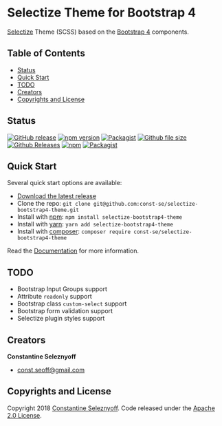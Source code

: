 # Selectize Theme for Bootstrap 4

[Selectize](https://selectize.github.io/selectize.js/) Theme (SCSS) based on the [Bootstrap 4](https://getbootstrap.com/) components.

## Table of Contents

- [Status](#status)
- [Quick Start](#quick-start)
- [TODO](#todo)
- [Creators](#creators)
- [Copyrights and License](#copyrights-and-license)

## Status

[![GitHub release](https://img.shields.io/github/release/const-se/selectize-bootstrap4-theme.svg)](https://github.com/const-se/selectize-bootstrap4-theme/releases)
[![npm version](https://img.shields.io/npm/v/selectize-bootstrap4-theme.svg)](https://www.npmjs.com/package/selectize-bootstrap4-theme)
[![Packagist](https://img.shields.io/packagist/v/const-se/selectize-bootstrap4-theme.svg)](https://packagist.org/packages/const-se/selectize-bootstrap4-theme)
[![Github file size](https://img.shields.io/github/size/const-se/selectize-bootstrap4-theme/dist/css/selectize.bootstrap4.css.svg)](https://github.com/const-se/selectize-bootstrap4-theme/blob/master/dist/css/selectize.bootstrap4.css)
[![Github Releases](https://img.shields.io/github/downloads/const-se/selectize-bootstrap4-theme/latest/total.svg)](https://github.com/const-se/selectize-bootstrap4-theme)
[![npm](https://img.shields.io/npm/dt/selectize-bootstrap4-theme.svg)](https://www.npmjs.com/package/selectize-bootstrap4-theme)
[![Packagist](https://img.shields.io/packagist/dt/const-se/selectize-bootstrap4-theme.svg)](https://packagist.org/packages/const-se/selectize-bootstrap4-theme)

## Quick Start

Several quick start options are available:

- [Download the latest release](https://github.com/const-se/selectize-bootstrap4-theme/archive/v2.0.0.zip)
- Clone the repo: `git clone git@github.com:const-se/selectize-bootstrap4-theme.git`
- Install with [npm](https://www.npmjs.com/): `npm install selectize-bootstrap4-theme`
- Install with [yarn](https://yarnpkg.com/): `yarn add selectize-bootstrap4-theme`
- Install with [composer](https://getcomposer.org/): `composer require const-se/selectize-bootstrap4-theme`

Read the [Documentation](docs/en/index.md) for more information.

## TODO

- Bootstrap Input Groups support
- Attribute `readonly` support
- Bootstrap class `custom-select` support
- Bootstrap form validation support
- Selectize plugin styles support

## Creators

**Constantine Seleznyoff**

- const.seoff@gmail.com

## Copyrights and License

Copyright 2018 [Constantine Seleznyoff](https://github.com/const-se).
Code released under the [Apache 2.0 License](https://github.com/const-se/selectize-bootstrap4-theme/blob/master/LICENSE).
